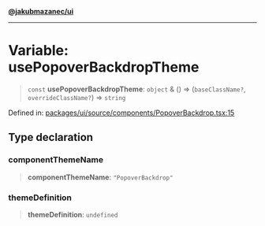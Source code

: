 [**@jakubmazanec/ui**](../README.md)

---

# Variable: usePopoverBackdropTheme

> `const` **usePopoverBackdropTheme**: `object` & () => (`baseClassName?`, `overrideClassName?`) =>
> `string`

Defined in:
[packages/ui/source/components/PopoverBackdrop.tsx:15](https://github.com/jakubmazanec/tools/blob/6fe16df773d5da14c29261ea934e72b3f99fabb7/packages/ui/source/components/PopoverBackdrop.tsx#L15)

## Type declaration

### componentThemeName

> **componentThemeName**: `"PopoverBackdrop"`

### themeDefinition

> **themeDefinition**: `undefined`
